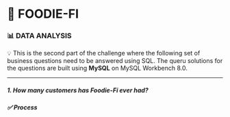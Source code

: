 #  :avocado: FOODIE-FI

### :bar_chart: DATA ANALYSIS 
:bulb: This is the second part of the challenge where the following set of business questions need to be answered using SQL. The queru solutions for the questions are built using **MySQL** on MySQL Workbench 8.0.

***
##### 1. How many customers has Foodie-Fi ever had?
##### :white_check_mark: Process
